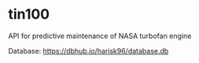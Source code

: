 # tin100
API for predictive maintenance of NASA turbofan engine

Database: https://dbhub.io/harisk96/database.db

                          
